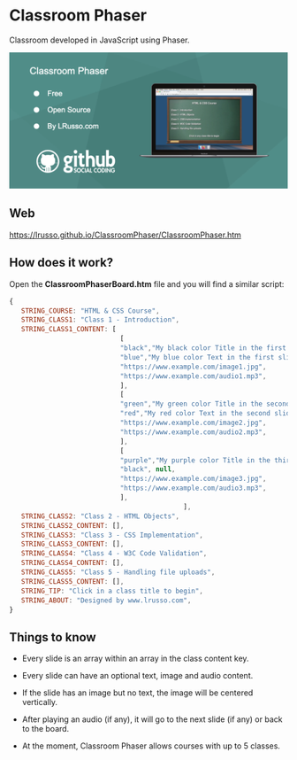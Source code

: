 # Classroom Phaser

Classroom developed in JavaScript using Phaser.

![alt screenshot](https://raw.githubusercontent.com/lrusso/ClassroomPhaser/main/ClassroomPhaser.png)


## Web

https://lrusso.github.io/ClassroomPhaser/ClassroomPhaser.htm

## How does it work?

Open the **ClassroomPhaserBoard.htm** file and you will find a similar script:

```javascript
{
   STRING_COURSE: "HTML & CSS Course",
   STRING_CLASS1: "Class 1 - Introduction",
   STRING_CLASS1_CONTENT: [
                            [
                            "black","My black color Title in the first slide",
                            "blue","My blue color Text in the first slide explaining something.",
                            "https://www.example.com/image1.jpg",
                            "https://www.example.com/audio1.mp3",
                            ],
                            [
                            "green","My green color Title in the second slide",
                            "red","My red color Text in the second slide explaining something.",
                            "https://www.example.com/image2.jpg",
                            "https://www.example.com/audio2.mp3",
                            ],
                            [
                            "purple","My purple color Title in the third slide",
                            "black", null,
                            "https://www.example.com/image3.jpg",
                            "https://www.example.com/audio3.mp3",
                            ],
											],
   STRING_CLASS2: "Class 2 - HTML Objects",
   STRING_CLASS2_CONTENT: [],
   STRING_CLASS3: "Class 3 - CSS Implementation",
   STRING_CLASS3_CONTENT: [],
   STRING_CLASS4: "Class 4 - W3C Code Validation",
   STRING_CLASS4_CONTENT: [],
   STRING_CLASS5: "Class 5 - Handling file uploads",
   STRING_CLASS5_CONTENT: [],
   STRING_TIP: "Click in a class title to begin",
   STRING_ABOUT: "Designed by www.lrusso.com",
}
```

## Things to know

* Every slide is an array within an array in the class content key.

* Every slide can have an optional text, image and audio content.

* If the slide has an image but no text, the image will be centered vertically.

* After playing an audio (if any), it will go to the next slide (if any) or back to the board.

* At the moment, Classroom Phaser allows courses with up to 5 classes.
